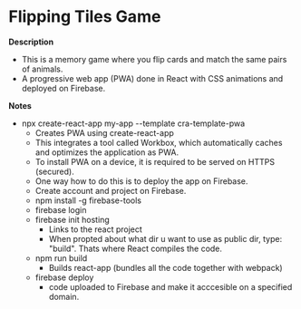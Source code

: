 # Flipping Tiles Game

**Description**
* This is a memory game where you flip cards and match the same pairs of animals.
* A progressive web app (PWA) done in React with CSS animations and deployed on Firebase.

**Notes**
* npx create-react-app my-app --template cra-template-pwa 
    * Creates PWA using create-react-app
    * This integrates a tool called Workbox, which automatically caches and optimizes the application as PWA.
    * To install PWA on a device, it is required to be served on HTTPS (secured).
    * One way how to do this is to deploy the app on Firebase.
    * Create account and project on Firebase.
    * npm install -g firebase-tools
    * firebase login
    * firebase init hosting
        * Links to the react project
        * When propted about what dir u want to use as public dir, type: "build". Thats where React compiles the code.
    * npm run build
        * Builds react-app (bundles all the code together with webpack)
    * firebase deploy
        * code uploaded to Firebase and make it acccesible on a specified domain.